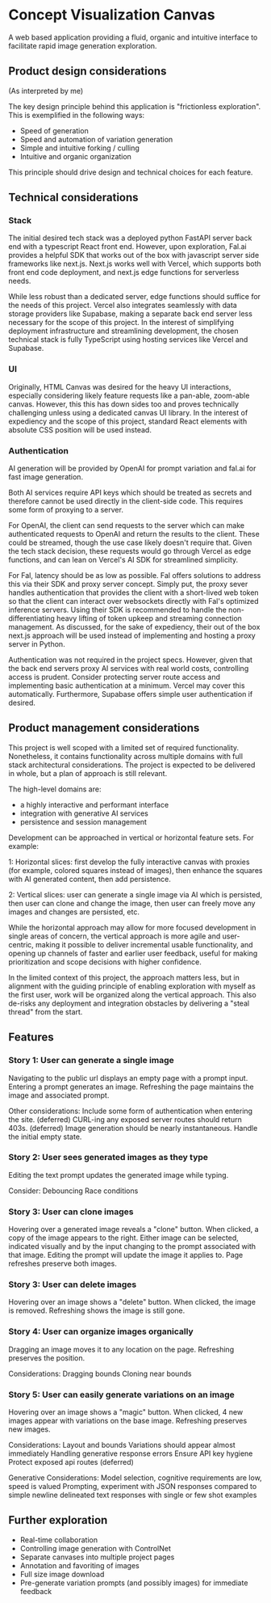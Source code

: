 
# Concept Visualization Canvas

A web based application providing a fluid, organic and intuitive interface to facilitate rapid image generation exploration.

## Product design considerations

(As interpreted by me)

The key design principle behind this application is "frictionless exploration". This is exemplified in the following ways:

- Speed of generation
- Speed and automation of variation generation
- Simple and intuitive forking / culling
- Intuitive and organic organization

This principle should drive design and technical choices for each feature.


## Technical considerations

### Stack

The initial desired tech stack was a deployed python FastAPI server back end with a typescript React front end. However, upon exploration, Fal.ai provides a helpful SDK that works out of the box with javascript server side frameworks like next.js. Next.js works well with Vercel, which supports both front end code deployment, and next.js edge functions for serverless needs.

While less robust than a dedicated server, edge functions should suffice for the needs of this project. Vercel also integrates seamlessly with data storage providers like Supabase, making a separate back end server less necessary for the scope of this project. In the interest of simplifying deployment infrastructure and streamlining development, the chosen technical stack is fully TypeScript using hosting services like Vercel and Supabase.

### UI

Originally, HTML Canvas was desired for the heavy UI interactions, especially considering likely feature requests like a pan-able, zoom-able canvas. However, this this has down sides too and proves technically challenging unless using a dedicated canvas UI library. In the interest of expediency and the scope of this project, standard React elements with absolute CSS position will be used instead.

### Authentication

AI generation will be provided by OpenAI for prompt variation and fal.ai for fast image generation.

Both AI services require API keys which should be treated as secrets and therefore cannot be used directly in the client-side code. This requires some form of proxying to a server.

For OpenAI, the client can send requests to the server which can make authenticated requests to OpenAI and return the results to the client. These could be streamed, though the use case likely doesn't require that. Given the tech stack decision, these requests would go through Vercel as edge functions, and can lean on Vercel's AI SDK for streamlined simplicity.

For Fal, latency should be as low as possible. Fal offers solutions to address this via their SDK and proxy server concept. Simply put, the proxy sever handles authentication that provides the client with a short-lived web token so that the client can interact over websockets directly with Fal's optimized inference servers. Using their SDK is recommended to handle the non-differentiating heavy lifting of token upkeep and streaming connection management. As discussed, for the sake of expediency, their out of the box next.js approach will be used instead of implementing and hosting a proxy server in Python.

Authentication was not required in the project specs. However, given that the back end servers proxy AI services with real world costs, controlling access is prudent. Consider protecting server route access and implementing basic authentication at a minimum. Vercel may cover this automatically. Furthermore, Supabase offers simple user authentication if desired.


## Product management considerations

This project is well scoped with a limited set of required functionality. Nonetheless, it contains functionality across multiple domains with full stack architectural considerations. The project is expected to be delivered in whole, but a plan of approach is still relevant.

The high-level domains are:

- a highly interactive and performant interface
- integration with generative AI services
- persistence and session management

Development can be approached in vertical or horizontal feature sets. For example:

1: Horizontal slices: first develop the fully interactive canvas with proxies (for example, colored squares instead of images), then enhance the squares with AI generated content, then add persistence.

2: Vertical slices: user can generate a single image via AI which is persisted, then user can clone and change the image, then user can freely move any images and changes are persisted, etc.

While the horizontal approach may allow for more focused development in single areas of concern, the vertical approach is more agile and user-centric, making it possible to deliver incremental usable functionality, and opening up channels of faster and earlier user feedback, useful for making prioritization and scope decisions with higher confidence.

In the limited context of this project, the approach matters less, but in alignment with the guiding principle of enabling exploration with myself as the first user, work will be organized along the vertical approach. This also de-risks any deployment and integration obstacles by delivering a "steal thread" from the start.


##  Features

### Story 1: User can generate a single image

Navigating to the public url displays an empty page with a prompt input.
Entering a prompt generates an image.
Refreshing the page maintains the image and associated prompt.

Other considerations:
Include some form of authentication when entering the site. (deferred)
CURL-ing any exposed server routes should return 403s. (deferred)
Image generation should be nearly instantaneous.
Handle the initial empty state.


### Story 2: User sees generated images as they type

Editing the text prompt updates the generated image while typing.

Consider:
Debouncing
Race conditions

### Story 3: User can clone images

Hovering over a generated image reveals a "clone" button.
When clicked, a copy of the image appears to the right.
Either image can be selected, indicated visually and by the input changing to the prompt associated with that image.
Editing the prompt will update the image it applies to.
Page refreshes preserve both images.

### Story 3: User can delete images

Hovering over an image shows a "delete" button.
When clicked, the image is removed.
Refreshing shows the image is still gone.

### Story 4: User can organize images organically

Dragging an image moves it to any location on the page.
Refreshing preserves the position.

Considerations:
Dragging bounds
Cloning near bounds

### Story 5: User can easily generate variations on an image

Hovering over an image shows a "magic" button.
When clicked, 4 new images appear with variations on the base image.
Refreshing preserves new images.

Considerations:
Layout and bounds
Variations should appear almost immediately
Handling generative response errors
Ensure API key hygiene
Protect exposed api routes (deferred)

Generative Considerations:
Model selection, cognitive requirements are low, speed is valued
Prompting, experiment with JSON responses compared to simple newline delineated text responses with single or few shot examples


## Further exploration

- Real-time collaboration
- Controlling image generation with ControlNet
- Separate canvases into multiple project pages
- Annotation and favoriting of images
- Full size image download
- Pre-generate variation prompts (and possibly images) for immediate feedback
